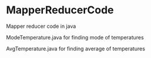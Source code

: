 # MapperReducerCode
Mapper reducer code in java

ModeTemperature.java for finding mode of temperatures

AvgTemperature.java for finding average of temperatures
